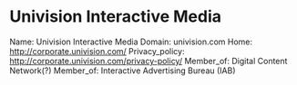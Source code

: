 
# Univision Interactive Media

Name: Univision Interactive Media
Domain: univision.com
Home: http://corporate.univision.com/
Privacy_policy: http://corporate.univision.com/privacy-policy/
Member_of: Digital Content Network(?)
Member_of: Interactive Advertising Bureau (IAB)
